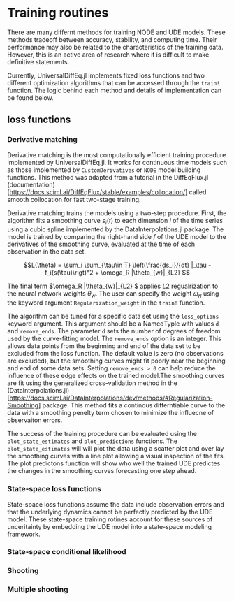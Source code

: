 # Training routines


There are many differnt methods for training NODE and UDE models. These methods tradeoff between accuracy, stability, and computing time. Their performance may also be related to the characteristics of the training data. However, this is an active area of research where it is difficult to make definitive statements. 


Currently, UniversalDiffEq.jl implements fixed loss functions and two different optimization algorithms that can be accessed through the `train!` function. The logic behind each method and details of implementation can be found below.


## loss functions 


### Derivative matching 

Derivative matching is the most computationally efficient training procedure implemented by UniversalDiffEq.jl. It works for continuous time models such as those implemented by `CustomDerivatives` or `NODE` model building functions. This method was adapted from a tutorial in the DiffEqFlux.jl (documentation)[https://docs.sciml.ai/DiffEqFlux/stable/examples/collocation/] called smooth collocation for fast two-stage training.

Derivative matching trains the models using a two-step procedure. First, the algorithm fits a smoothing curve $s_i(t)$ to each dimension $i$ of the time series using a cubic spline implemented by the DataInterpolations.jl package. The model is trained by comparing the right-hand side $f$ of the UDE model to the derivatives of the smoothing curve, evaluated at the time of each observation in the data set. 

```math
L(\theta) = \sum_i \sum_{\tau\in T} \left(\frac{ds_i}/{dt} |_\tau - f_i(s(\tau)\rigt)^2 + \omega_R |\theta_{w}|_{L2} 
``` 
The final term $\omega_R |\theta_{w}|_{L2} $ applies $L2$ regualrization to the neural network weights $\theta_{w}$. The user can specify the weight $\omega_R$ using the keyword argument `Regularization_weight` in the `train!` function.

The algorithm can be tuned for a specific data set using the `loss_options` keyword argument. This argument should be a NamedTyple with values `d` and `remove_ends`. The parameter `d` sets the number of degrees of freedom used by the curve-fitting model. The `remove_ends` option is an integer. This allows data points from the beginning and end of the data set to be excluded from the loss function. The default value is zero (no observations are excluded), but the smoothing curves might fit poorly near the beginning and end of some data sets. Setting `remove_ends > 0` can help reduce the influence of these edge effects on the trained model.The smoothing curves are fit using the generalized cross-validation method in the (DataInterpolations.jl)[https://docs.sciml.ai/DataInterpolations/dev/methods/#Regularization-Smoothing] package. This method fits a continous differntiable curve to the data with a smoothing penelty term chosen to minimize the influecne of observaiton errors. 

The success of the training procedure can be evaluated using the `plot_state_estimates` and `plot_predictions` functions. The `plot_state_estimates` will will plot the data using a scatter plot and over lay the smoothing curves with a line plot allowing a visual inspection of the fits. The plot predictons function will show who well the trained UDE predictes the changes in the smoothing curves forecasting one step ahead.  

### State-space loss functions

State-space loss functions assume the data include observation errors and that the underlying dynamics cannot be perfectly predicted by the UDE model. These state-space training rotines account for these sources of unceritainty by embedding the UDE model into a state-space modeling framework.  

### State-space conditional likelihood

### Shooting

### Multiple shooting





